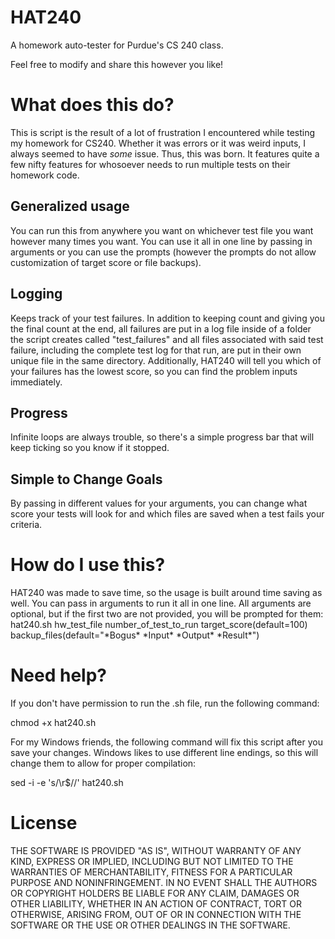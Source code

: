 # HAT240
A homework auto-tester for Purdue's CS 240 class.

Feel free to modify and share this however you like!

# What does this do?

This is script is the result of a lot of frustration I encountered while testing my homework for CS240. Whether it was errors or it was weird inputs, I always seemed to have *some* issue. Thus, this was born. It features quite a few nifty features for whosoever needs to run multiple tests on their homework code.

## Generalized usage
You can run this from anywhere you want on whichever test file you want however many times you want. You can use it all in one line by passing in arguments or you can use the prompts (however the prompts do not allow customization of target score or file backups).

## Logging
Keeps track of your test failures. In addition to keeping count and giving you the final count at the end, all failures are put in a log file inside of a folder the script creates called "test_failures" and all files associated with said test failure, including the complete test log for that run, are put in their own unique file in the same directory. Additionally, HAT240 will tell you which of your failures has the lowest score, so you can find the problem inputs immediately.

## Progress
Infinite loops are always trouble, so there's a simple progress bar that will keep ticking so you know if it stopped.

## Simple to Change Goals
By passing in different values for your arguments, you can change what score your tests will look for and which files are saved when a test fails your criteria.

# How do I use this?

HAT240 was made to save time, so the usage is built around time saving as well. You can pass in arguments to run it all in one line. All arguments are optional, but if the first two are not provided, you will be prompted for them:
hat240.sh hw_test_file number_of_test_to_run target_score(default=100) backup_files(default="\*Bogus\* \*Input\* \*Output\* \*Result\*")

# Need help?
If you don't have permission to run the .sh file, run the following command:

chmod +x hat240.sh

For my Windows friends, the following command will fix this script after you save your changes. Windows likes to use different line endings, so this will change them to allow for proper compilation:

sed -i -e 's/\r$//' hat240.sh

# License

THE SOFTWARE IS PROVIDED "AS IS", WITHOUT WARRANTY OF ANY KIND, EXPRESS OR IMPLIED, INCLUDING BUT NOT LIMITED TO THE WARRANTIES OF MERCHANTABILITY, FITNESS FOR A PARTICULAR PURPOSE AND NONINFRINGEMENT. IN NO EVENT SHALL THE AUTHORS OR COPYRIGHT HOLDERS BE LIABLE FOR ANY CLAIM, DAMAGES OR OTHER LIABILITY, WHETHER IN AN ACTION OF CONTRACT, TORT OR OTHERWISE, ARISING FROM, OUT OF OR IN CONNECTION WITH THE SOFTWARE OR THE USE OR OTHER DEALINGS IN THE SOFTWARE.
